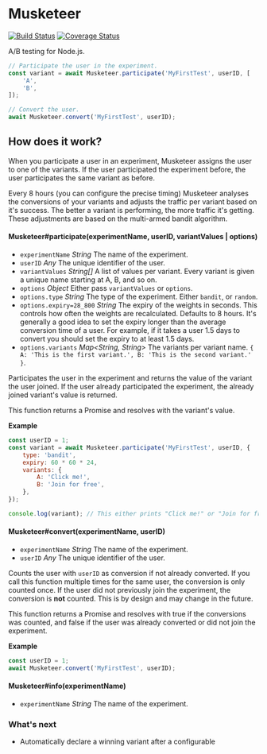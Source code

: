 # Musketeer
[![Build Status](https://travis-ci.org/martijndeh/musketeer.svg?branch=master)](https://travis-ci.org/martijndeh/lego)
[![Coverage Status](https://coveralls.io/repos/martijndeh/musketeer/badge.svg?branch=master&service=github)](https://coveralls.io/github/martijndeh/musketeer?branch=master)

A/B testing for Node.js.

```js
// Participate the user in the experiment.
const variant = await Musketeer.participate('MyFirstTest', userID, [
	'A',
	'B',
]);

// Convert the user.
await Musketeer.convert('MyFirstTest', userID);
```

## How does it work?

When you participate a user in an experiment, Musketeer assigns the user to one of the variants. If the user participated the experiment before, the user participates the same variant as before.

Every 8 hours (you can configure the precise timing) Musketeer analyses the conversions of your
variants and adjusts the traffic per variant based on it's success. The better a variant is performing, the more traffic it's getting. These
adjustments are based on the multi-armed bandit algorithm.

#### Musketeer#participate(experimentName, userID, variantValues | options)

- `experimentName` _String_ The name of the experiment.
- `userID` _Any_ The unique identifier of the user.
- `variantValues` _String[]_ A list of values per variant. Every variant is given a unique name starting at A, B, and so on.
- `options` _Object_ Either pass `variantValues` or `options`.
- `options.type` _String_ The type of the experiment. Either `bandit`, or `random`.
- `options.expiry=28_800` _String_ The expiry of the weights in seconds. This controls how often the weights are recalculated. Defaults to 8 hours. It's generally a good idea to set the expiry longer than the average conversion time of a user. For example, if it takes a user 1.5 days to convert you should set the expiry to at least 1.5 days.
- `options.variants` _Map&lt;String, String&gt;_ The variants per variant name. `{ A: 'This is the first variant.', B: 'This is the second variant.' }`.

Participates the user in the experiment and returns the value of the variant the user joined. If the user already participated the experiment, the already joined variant's value is returned.

This function returns a Promise and resolves with the variant's value.

**Example**
```js
const userID = 1;
const variant = await Musketeer.participate('MyFirstTest', userID, {
	type: 'bandit',
	expiry: 60 * 60 * 24,
	variants: {
		A: 'Click me!',
		B: 'Join for free',
	},
});

console.log(variant); // This either prints "Click me!" or "Join for free".
```

#### Musketeer#convert(experimentName, userID)

- `experimentName` _String_ The name of the experiment.
- `userID` _Any_ The unique identifier of the user.

Counts the user with `userID` as conversion if not already converted. If you call this function multiple times for the same user, the conversion is only counted once. If the user did not previously join the experiment, the conversion is **not** counted. This is by design and may change in the future.

This function returns a Promise and resolves with true if the conversions was counted, and false if the user was already converted or did not join the experiment.

**Example**
```js
const userID = 1;
await Musketeer.convert('MyFirstTest', userID);
```

#### Musketeer#info(experimentName)

- `experimentName` _String_ The name of the experiment.

### What's next

- Automatically declare a winning variant after a configurable
